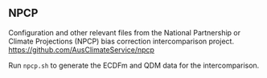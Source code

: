 ## NPCP

Configuration and other relevant files from the National Partnership or Climate Projections (NPCP)
bias correction intercomparison project.  
https://github.com/AusClimateService/npcp

Run `npcp.sh` to generate the ECDFm and QDM data for the intercomparison.
